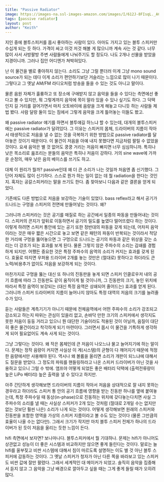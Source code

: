 ```yaml
---
title: "Passive Radiator"
image: https://images-na.ssl-images-amazon.com/images/I/612J-8FIsqL._AC_SL1100_.jpg
tags: [passive radiator]
layout: post
author: "Keith"
---
```


지인 중에 블투스피커를 몹시 좋아하는 사람이 있다. 아마도 가지고 있는 블투 스피커만 수십개 되는 듯 하다. 가격이 싸고 이것 저것 해볼 게 많으니까 계속 사는 것 같다. 너무 많이 사서 사방팔방 주변 사람들에게 나눠주기도 할 정도다. 나도 2개나 선물을 받았을 지경이니까. 그러나 집안 어디엔가 쳐박혀있다.  

난 이 물건을 별로 좋아하지 않는다. 소리도 그냥 그럴 뿐더러 이게 그냥 mono sound source가 되는 데다 이게 소리가 편안하기보단 거슬리는 느낌으로 많이 나기 때문이다. 그렇다고 그 옛날 AM/FM 라디오처럼 방송을 들을 수 있는 것도 아니고 말이다. 

물론 음원 자체가 훌륭하고 또 장소에 구애받지 않고 음악을 들을 수 있다는 측면에선 좋다고 볼 수 있지만, 뭐 그렇게까지 음악에 목이 말라 있을 수 있나 싶기도 하다. 그 덕택인지 길 거리를 걸어가면서 마치 오토바이에 음량을 크게 해놓고 다니듯 하는 사람들 제법 봤다. 사람 달랑 둘이 있는 짐에서 그렇게 음악을 크게 틀어놓는 이들도 봤고. 

왜 passive radiator 얘기를 하면서 블투얘길 하느냐 할 수 있는데, 대개의 블투스피커에는 passive radiator가 달려있다. 그 이유는 스피커의 몸체, 드라이버의 지름이 작아서 태생적으로 저음을 낼 수 없는 것을 극복하기 위한 방법으로 passive radiator를 달아놓은 것이기 때문이다. 이 물건이 저음을 아예 내지 못했다면 지금처럼 팔릴 수 없었을 것이다. 요새 음악은 별 것 없어도 쿵쿵 거리는 저음이 빠지면 너무 심심하니까. 특히나 낮은 목소리로 읊조리는 분들의 음악은 특히나 저음이 강하다. 거의 sine wave에 가까운 순정의, 매우 낮은 음의 베이스를 쓰기도 하고.

대체 이 원리가 뭘까? passive인데 왜 더 큰 소리가 나는 것일까 처음엔 좀 신기했다. 그 단어 자체도 많이 신기하다. 스스로 뭔가 하는 일이 없는 데 뭘 radiation을 한다는 것인지. 혹자는 공갈스피커라는 말을 쓰기도 한다. 좀 찾아보니 다음과 같은 결론을 얻게 되었다.

기존에도 다른 방법으로 저음을 보강하는 기술이 있었다. bass reflex라고 해서 공기가 드나드는 구멍을 스피커의 전면에 만들어넣는 것이다. 왜?

그러니까 스피커라는 것은 공기를 매질로 하는 공간에서 일종의 파동을 만들어내는 것이다. 스피커의 콘지가 앞뒤로 이동하면서 공기의 밀도를 높였다 떨어뜨렸다 하는 것이다. 이렇게 하려면 스피커 통안에 있는 공기 또한 정반대의 파동을 갖게 되는데, 어차피 음악이라는 것은 매우 짧은 시간으로 놓고 보면 같은 패턴의 파동이 반복되는 것이라서 적당한 거리에 구멍을 뚫어놓으면 그 구멍으로 드나드는 공기의 파동과 같은 위상을 갖는 소리는 더 강조가 되는 효과를 보게 된다. 물론 그렇지 않은 주파수의 소리는 감쇄를 경험하게 되지만. 어쨌든 중요한 것은 특정 주파수의 음역의 소리가 커지는 효과를 갖게 된다. 효율로 따지면 우퍼용 드라이버 2개를 놓는 것만은 (절대로) 못하다고 하더라도 큰 노력/비용추가 없이도 저음을 보강하게 되는 것이다.

마찬가지로 구멍을 뚫는 대신 또 하나의 진동판을 놓게 되면 스피커 인클로우저 내의 공기 흐름에 따라 그 진동판도 같이 움직이게 될 것이니까, 그 진동판의 크기, 놓인 위치에 따라서 특정 음역이 보강되는 (대신 특정 음역은 상쇄되어 줄어드는) 효과를 얻게 된다. 그러니까 스피커 드라이버의 지름이 늘어나지 않아도 특정 대역의 저음의 크기를 늘려줄 수가 있다.

듣는 사람들은 계측기기가 아니기 때문에 전체음역에서 어떤 주파수의 소리가 강조되고 감소되고 하는지 따위는 관심이 있을리 없고, 손바닥 만한 크기의 스피커에서 생각지도 못한 저음이 둥둥 거리고 있으니 뭔 대단한 기술이라도 적용된 것이 아닐까, 음질이 대단히 좋은 물건이라고 착각하게 되기 마련이다. 그러면서 몹시 이 물건을 기특하게 생각하게 되어 필요없어도 계속 사게 되는 것이다. 

그냥 그렇다는 것이다. 왜 작은 몸체인데 큰 저음이 나오느냐 물고 늘어지기에 하는 말이다. 문제는 정작 음량이 커지면 사실상 이 계(시스템)의 균형이 다 깨어지기 때문에 적정한 음량에서만 사용해야 된다. 역시나 왜 볼륨을 올리면 소리가 개판이 되느냐에 대해서도 질문을 받았다. 그 정도의 파워를 핸들링하라고 나온 스피커 드라이버가 아닌 것을 사용하고 있으니 그럴 수 밖에. 앰프야 어떻게 되었든 좋은 배터리 덕택에 (출력전류량이 높은 LiPo 배터리) 높은 출력을 낼 수 있다고 하지만.

아주 간단하게 생각해보면 드라이버의 지름이 작아서 저음을 상대적으로 잘 내지 못하는 경우라고 하더라도 스피커 통 안의 공기 흐름에 영향을 받는 진동판 하나를 옆에 붙여놓는데, 특정 주파수일 때 동상(in-phase)으로 진동하는 위치에 갖다놓는다치면 사실 그 주파수의 소리를 낼 때는 사실상 스피커가 2개 있는 것처럼 (절대로 2개일 수는 없지만 없는 것보단 훨씬 나은) 소리가 나게 되는 것이다. 어떻게 생각해보면 원래의 스피커와 진동판을 포함한 영역을 가상의 스피커 지름이라고 볼 수도 있는 것이다 (물론 그만큼의 효율이 나올 수는 없다만). 그래서 크기가 작지만 마치 블투 스피커 전체가 하나의 드라이버가 된 듯이 저음을 울리는 듯한 느낌이 든다.

hifi 측면에서 보자면? 보나마나다. 블투스피커에서 뭘 기대하나. 문제는 hifi가 아니어도 상관없고 성능이 더 좋은 시스템과 비교하지만 않으면 좋게 들린다는 것이다. 말로는 늘 hifi를 울부짖고 비싼 시스템에 대해서 침이 마르도록 설명하는 이도 별 것 아닌 블투 스피커에 감동하는 것이다. 그 옛날 스피커가 청자가 아닌 다른 쪽을 바라보고 있는 스피커도 비싼 값에 잘만 팔렸다. 그래서 세계적인 대 메이커가 되었고. 솔직히 음악을 집중해서 듣지 않고 그 음악을 그냥 배경으로 깔아두고 싶을 때는 그게 좋게 들릴 때가 오히려 많다. 